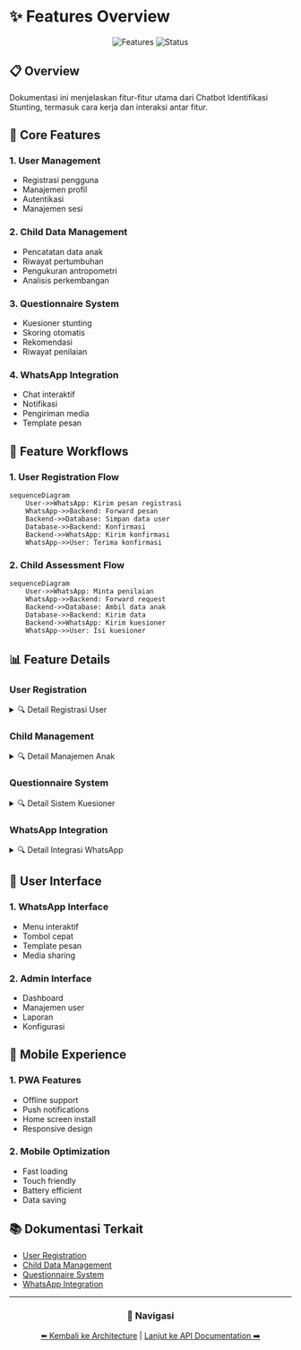 # ✨ Features Overview

<div align="center">

![Features](https://img.shields.io/badge/Features-Overview-blue)
![Status](https://img.shields.io/badge/Status-Active-green)

</div>

## 📋 Overview

Dokumentasi ini menjelaskan fitur-fitur utama dari Chatbot Identifikasi Stunting, termasuk cara kerja dan interaksi antar fitur.

## 🎯 Core Features

### 1. User Management
- Registrasi pengguna
- Manajemen profil
- Autentikasi
- Manajemen sesi

### 2. Child Data Management
- Pencatatan data anak
- Riwayat pertumbuhan
- Pengukuran antropometri
- Analisis perkembangan

### 3. Questionnaire System
- Kuesioner stunting
- Skoring otomatis
- Rekomendasi
- Riwayat penilaian

### 4. WhatsApp Integration
- Chat interaktif
- Notifikasi
- Pengiriman media
- Template pesan

## 🔄 Feature Workflows

### 1. User Registration Flow
```mermaid
sequenceDiagram
    User->>WhatsApp: Kirim pesan registrasi
    WhatsApp->>Backend: Forward pesan
    Backend->>Database: Simpan data user
    Database->>Backend: Konfirmasi
    Backend->>WhatsApp: Kirim konfirmasi
    WhatsApp->>User: Terima konfirmasi
```

### 2. Child Assessment Flow
```mermaid
sequenceDiagram
    User->>WhatsApp: Minta penilaian
    WhatsApp->>Backend: Forward request
    Backend->>Database: Ambil data anak
    Database->>Backend: Kirim data
    Backend->>WhatsApp: Kirim kuesioner
    WhatsApp->>User: Isi kuesioner
```

## 📊 Feature Details

### User Registration
<details>
<summary>🔍 Detail Registrasi User</summary>

#### Proses Registrasi
1. User mengirim pesan "DAFTAR"
2. Bot meminta data:
   - Nama lengkap
   - Nomor telepon
   - Alamat
   - Tanggal lahir
3. Data divalidasi
4. Akun dibuat
5. Konfirmasi dikirim
</details>

### Child Management
<details>
<summary>🔍 Detail Manajemen Anak</summary>

#### Fitur Utama
1. Tambah data anak
2. Update data
3. Lihat riwayat
4. Analisis pertumbuhan
5. Rekomendasi
</details>

### Questionnaire System
<details>
<summary>🔍 Detail Sistem Kuesioner</summary>

#### Jenis Kuesioner
1. Kuesioner Awal
2. Kuesioner Lanjutan
3. Kuesioner Monitoring
4. Kuesioner Evaluasi
</details>

### WhatsApp Integration
<details>
<summary>🔍 Detail Integrasi WhatsApp</summary>

#### Fitur Chat
1. Pesan teks
2. Pesan media
3. Template pesan
4. Quick replies
5. Buttons
</details>

## 🎨 User Interface

### 1. WhatsApp Interface
- Menu interaktif
- Tombol cepat
- Template pesan
- Media sharing

### 2. Admin Interface
- Dashboard
- Manajemen user
- Laporan
- Konfigurasi

## 📱 Mobile Experience

### 1. PWA Features
- Offline support
- Push notifications
- Home screen install
- Responsive design

### 2. Mobile Optimization
- Fast loading
- Touch friendly
- Battery efficient
- Data saving

## 📚 Dokumentasi Terkait

- [User Registration](user-registration.md)
- [Child Data Management](child-data-management.md)
- [Questionnaire System](questionnaire-system.md)
- [WhatsApp Integration](whatsapp-integration.md)

---

<div align="center">

### 🔗 Navigasi

[⬅️ Kembali ke Architecture](../architecture/README.md) | [Lanjut ke API Documentation ➡️](../api/README.md)

</div> 